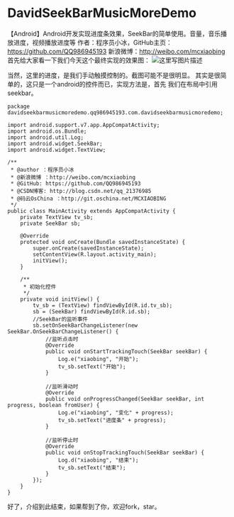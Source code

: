 # DavidSeekBarMusicMoreDemo
【Android】Android开发实现进度条效果，SeekBar的简单使用。音量，音乐播放进度，视频播放进度等
作者：程序员小冰，GitHub主页：https://github.com/QQ986945193 
新浪微博：http://weibo.com/mcxiaobing 
首先给大家看一下我们今天这个最终实现的效果图： 
![这里写图片描述](http://img.blog.csdn.net/20160910133005975)

当然，这里的进度，是我们手动触摸控制的。截图可能不是很明显。
其实是很简单的，这只是一个android的控件而已，实现方法是，首先
我们在布局中引用seekbar。


```
package davidseekbarmusicmoredemo.qq986945193.com.davidseekbarmusicmoredemo;

import android.support.v7.app.AppCompatActivity;
import android.os.Bundle;
import android.util.Log;
import android.widget.SeekBar;
import android.widget.TextView;

/**
 * @author ：程序员小冰
 * @新浪微博 ：http://weibo.com/mcxiaobing
 * @GitHub: https://github.com/QQ986945193
 * @CSDN博客: http://blog.csdn.net/qq_21376985
 * @码云OsChina ：http://git.oschina.net/MCXIAOBING
 */
public class MainActivity extends AppCompatActivity {
    private TextView tv_sb;
    private SeekBar sb;

    @Override
    protected void onCreate(Bundle savedInstanceState) {
        super.onCreate(savedInstanceState);
        setContentView(R.layout.activity_main);
        initView();
    }

    /**
     * 初始化控件
     */
    private void initView() {
        tv_sb = (TextView) findViewById(R.id.tv_sb);
        sb = (SeekBar) findViewById(R.id.sb);
        //SeekBar的监听事件
        sb.setOnSeekBarChangeListener(new SeekBar.OnSeekBarChangeListener() {
            //监听点击时
            @Override
            public void onStartTrackingTouch(SeekBar seekBar) {
                Log.e("xiaobing", "开始");
                tv_sb.setText("开始");
            }

            //监听滑动时
            @Override
            public void onProgressChanged(SeekBar seekBar, int progress, boolean fromUser) {
                Log.e("xiaobing", "变化" + progress);
                tv_sb.setText("进度条" + progress);
            }

            //监听停止时
            @Override
            public void onStopTrackingTouch(SeekBar seekBar) {
                Log.d("xiaobing", "结束");
                tv_sb.setText("结束");
            }
        });
    }
}

```

好了，介绍到此结束，如果帮到了你，欢迎fork，star。
